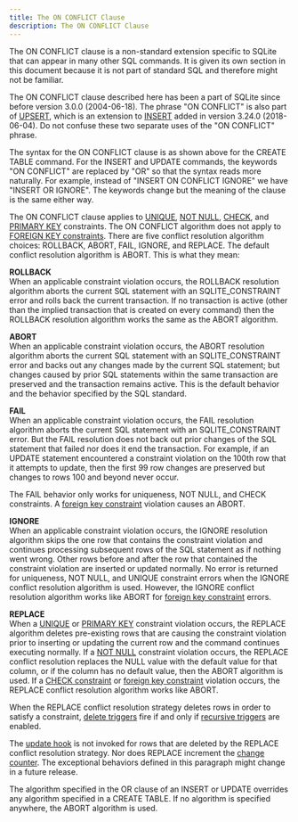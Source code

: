 ```yaml
---
title: The ON CONFLICT Clause
description: The ON CONFLICT Clause
---
```


<!-- do-not-touch-svg-import: 'conflict.svg' -->

The ON CONFLICT clause is a non-standard extension specific to SQLite
that can appear in many other SQL commands. It is given its own section
in this document because it is not part of standard SQL and therefore
might not be familiar.

The ON CONFLICT clause described here has been a part of SQLite since
before version 3.0.0 (2004-06-18). The phrase "ON CONFLICT" is also part
of [UPSERT](lang_upsert), which is an extension to [INSERT](lang_insert)
added in version 3.24.0 (2018-06-04). Do not confuse these two separate
uses of the "ON CONFLICT" phrase.

The syntax for the ON CONFLICT clause is as shown above for the CREATE
TABLE command. For the INSERT and UPDATE commands, the keywords "ON
CONFLICT" are replaced by "OR" so that the syntax reads more naturally.
For example, instead of "INSERT ON CONFLICT IGNORE" we have "INSERT OR
IGNORE". The keywords change but the meaning of the clause is the same
either way.

The ON CONFLICT clause applies to
[UNIQUE](lang_createtable#uniqueconst), [NOT
NULL](lang_createtable#notnullconst), [CHECK](lang_createtable#ckconst),
and [PRIMARY KEY](lang_createtable#primkeyconst) constraints. The ON
CONFLICT algorithm does not apply to
<a href="https://www.sqlite.org/foreignkeys.html"
target="_blank">FOREIGN KEY constraints</a>. There are five conflict
resolution algorithm choices: ROLLBACK, ABORT, FAIL, IGNORE, and
REPLACE. The default conflict resolution algorithm is ABORT. This is
what they mean:

**ROLLBACK**  
When an applicable constraint violation occurs, the ROLLBACK resolution
algorithm aborts the current SQL statement with an SQLITE_CONSTRAINT
error and rolls back the current transaction. If no transaction is
active (other than the implied transaction that is created on every
command) then the ROLLBACK resolution algorithm works the same as the
ABORT algorithm.

**ABORT**  
When an applicable constraint violation occurs, the ABORT resolution
algorithm aborts the current SQL statement with an SQLITE_CONSTRAINT
error and backs out any changes made by the current SQL statement; but
changes caused by prior SQL statements within the same transaction are
preserved and the transaction remains active. This is the default
behavior and the behavior specified by the SQL standard.

**FAIL**  
When an applicable constraint violation occurs, the FAIL resolution
algorithm aborts the current SQL statement with an SQLITE_CONSTRAINT
error. But the FAIL resolution does not back out prior changes of the
SQL statement that failed nor does it end the transaction. For example,
if an UPDATE statement encountered a constraint violation on the 100th
row that it attempts to update, then the first 99 row changes are
preserved but changes to rows 100 and beyond never occur.

The FAIL behavior only works for uniqueness, NOT NULL, and CHECK
constraints. A <a href="https://www.sqlite.org/foreignkeys.html"
target="_blank">foreign key constraint</a> violation causes an ABORT.

**IGNORE**  
When an applicable constraint violation occurs, the IGNORE resolution
algorithm skips the one row that contains the constraint violation and
continues processing subsequent rows of the SQL statement as if nothing
went wrong. Other rows before and after the row that contained the
constraint violation are inserted or updated normally. No error is
returned for uniqueness, NOT NULL, and UNIQUE constraint errors when the
IGNORE conflict resolution algorithm is used. However, the IGNORE
conflict resolution algorithm works like ABORT for
<a href="https://www.sqlite.org/foreignkeys.html"
target="_blank">foreign key constraint</a> errors.

**REPLACE**  
When a [UNIQUE](lang_createtable#uniqueconst) or [PRIMARY
KEY](lang_createtable#primkeyconst) constraint violation occurs, the
REPLACE algorithm deletes pre-existing rows that are causing the
constraint violation prior to inserting or updating the current row and
the command continues executing normally. If a [NOT
NULL](lang_createtable#notnullconst) constraint violation occurs, the
REPLACE conflict resolution replaces the NULL value with the default
value for that column, or if the column has no default value, then the
ABORT algorithm is used. If a [CHECK
constraint](lang_createtable#ckconst) or
<a href="https://www.sqlite.org/foreignkeys.html"
target="_blank">foreign key constraint</a> violation occurs, the REPLACE
conflict resolution algorithm works like ABORT.

When the REPLACE conflict resolution strategy deletes rows in order to
satisfy a constraint, [delete triggers](lang_createtrigger) fire if and
only if
<a href="https://www.sqlite.org/pragma.html#pragma_recursive_triggers"
target="_blank">recursive triggers</a> are enabled.

The <a href="https://www.sqlite.org/c3ref/update_hook.html"
target="_blank">update hook</a> is not invoked for rows that are deleted
by the REPLACE conflict resolution strategy. Nor does REPLACE increment
the <a href="https://www.sqlite.org/c3ref/changes.html"
target="_blank">change counter</a>. The exceptional behaviors defined in
this paragraph might change in a future release.

The algorithm specified in the OR clause of an INSERT or UPDATE
overrides any algorithm specified in a CREATE TABLE. If no algorithm is
specified anywhere, the ABORT algorithm is used.
